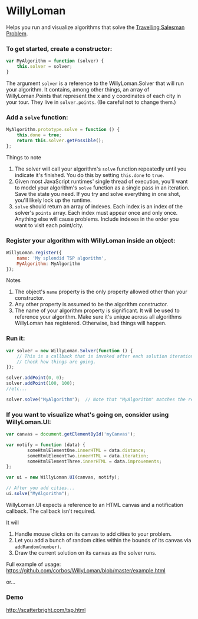 # WillyLoman

Helps you run and visualize algorithms that solve the [Travelling Salesman Problem](https://en.wikipedia.org/wiki/Travelling_salesman_problem).

### To get started, create a constructor:

```javascript
var MyAlgorithm = function (solver) {
    this.solver = solver;
}
```

The argument `solver` is a reference to the WillyLoman.Solver that will run your algorithm. It contains, among other things,
an array of WillyLoman.Points that represent the x and y coordinates of each city in your tour. They live in `solver.points`.
(Be careful not to change them.)

### Add a `solve` function:

```javascript
MyAlgorithm.prototype.solve = function () {
    this.done = true;
    return this.solver.getPossible();
};
```

Things to note

1. The solver will call your algorithm's `solve` function repeatedly until you indicate it's finished. 
You do this by setting `this.done` to `true`.
2. Given most JavaScript runtimes' single thread of execution, you'll want to model your algorithm's `solve`
function as a single pass in an iteration. Save the state you need. If you try and solve everything in one shot, you'll
likely lock up the runtime.
3. `solve` should return an array of indexes. Each index is an index of the solver's `points` array. Each index must appear
once and only once. Anything else will cause problems. Include indexes in the order you want to visit each point/city.

### Register your algorithm with WillyLoman inside an object:

```javascript
WillyLoman.register({
    name: 'My splendid TSP algorithm',
    MyAlgorithm: MyAlgorithm
});
```

Notes

1. The object's `name` property is the only property allowed other than your constructor.
2. Any other property is assumed to be the algorithm constructor.
3. The name of your algorithm property is significant. It will be used to reference your algorithm. Make sure it's unique
across all algorithms WillyLoman has registered. Otherwise, bad things will happen.

### Run it:

```javascript
var solver = new WillyLoman.Solver(function () {
    // This is a callback that is invoked after each solution iteration.
    // Check how things are going.
});

solver.addPoint(0, 0);
solver.addPoint(100, 100);
//etc...

solver.solve("MyAlgorithm");  // Note that "MyAlgorithm" matches the registration object's constructor property.
```

### If you want to visualize what's going on, consider using WillyLoman.UI:

```javascript
var canvas = document.getElementById('myCanvas');

var notify = function (data) {
        someHtmlElementOne.innerHTML = data.distance;
        someHtmlElementTwo.innerHTML = data.iteration;
        someHtmlElementThree.innerHTML = data.improvements; 
};

var ui = new WillyLoman.UI(canvas, notify);

// After you add cities...
ui.solve("MyAlgorithm");
```

WillyLoman.UI expects a reference to an HTML canvas and a notification callback. The
callback isn't required.

It will

1. Handle mouse clicks on its canvas to add cities to your problem.
2. Let you add a bunch of random cities within the bounds of its canvas via `addRandom(number)`.
3. Draw the current solution on its canvas as the solver runs.

Full example of usage: <https://github.com/corbos/WillyLoman/blob/master/example.html>

or...

### Demo

<http://scatterbright.com/tsp.html>
